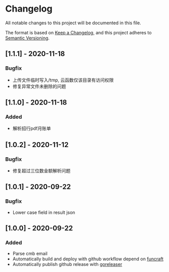 # Changelog

All notable changes to this project will be documented in this file.

The format is based on [Keep a Changelog](https://keepachangelog.com/en/1.0.0/),
and this project adheres to [Semantic Versioning](https://semver.org/spec/v2.0.0.html).

## [1.1.1] - 2020-11-18

### Bugfix

- 上传文件临时写入/tmp, 云函数仅该目录有访问权限
- 修复异常文件未删除的问题

## [1.1.0] - 2020-11-18

### Added

- 解析招行pdf月账单

## [1.0.2] - 2020-11-12

### Bugfix

- 修复超过三位数金额解析问题

## [1.0.1] - 2020-09-22

### Bugfix

- Lower case field in result json

## [1.0.0] - 2020-09-22

### Added

- Parse cmb email
- Automatically build and deploy with github workflow depend on [funcraft](https://github.com/alibaba/funcraft)
- Automatically publish github release with [goreleaser](https://goreleaser.com/)